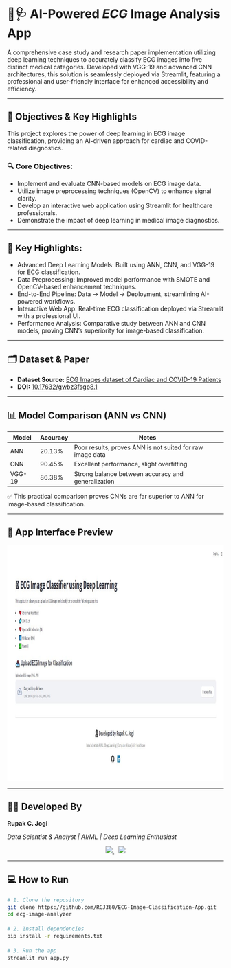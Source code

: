 # 🔬🩺 AI-Powered _ECG_ Image Analysis App

A comprehensive case study and research paper implementation utilizing deep learning techniques to accurately classify ECG images into five distinct medical categories. Developed with VGG-19 and advanced CNN architectures, this solution is seamlessly deployed via Streamlit, featuring a professional and user-friendly interface for enhanced accessibility and efficiency.

---
## 🎯 Objectives & Key Highlights
This project explores the power of deep learning in ECG image classification, providing an AI-driven approach for cardiac and COVID-related diagnostics.
### 🔍 Core Objectives:
   - Implement and evaluate CNN-based models on ECG image data.
   - Utilize image preprocessing techniques (OpenCV) to enhance signal clarity.
   - Develop an interactive web application using Streamlit for healthcare professionals.
   - Demonstrate the impact of deep learning in medical image diagnostics.

---

## 🚀 Key Highlights:
  - Advanced Deep Learning Models: Built using ANN, CNN, and VGG-19 for ECG classification.
  - Data Preprocessing: Improved model performance with SMOTE and OpenCV-based enhancement techniques.
  - End-to-End Pipeline: Data → Model → Deployment, streamlining AI-powered workflows.
  - Interactive Web App: Real-time ECG classification deployed via Streamlit with a professional UI.
  - Performance Analysis: Comparative study between ANN and CNN models, proving CNN’s superiority for image-based classification.

---

## 🗂 Dataset & Paper

- **Dataset Source:** [ECG Images dataset of Cardiac and COVID-19 Patients](https://www.sciencedirect.com/science/article/pii/S2352340921000469)  
- **DOI:** [10.17632/gwbz3fsgp8.1](http://dx.doi.org/10.17632/gwbz3fsgp8.1)

---

## 📊 Model Comparison (ANN vs CNN)

| Model     | Accuracy | Notes                                       |
|-----------|----------|---------------------------------------------|
| ANN       | 20.13%   | Poor results, proves ANN is not suited for raw image data |
| CNN       | 90.45%   | Excellent performance, slight overfitting   |
| VGG-19    | 86.38%   | Strong balance between accuracy and generalization |

✅ This practical comparison proves CNNs are far superior to ANN for image-based classification.

---

## 📸 App Interface Preview
<img src='https://github.com/RCJ360/ECG-Image-Classification-App/blob/main/App%20Interface%20Preview.JPG' width='1000' height = '550'>

---

## 🧑‍💻 Developed By
__Rupak C. Jogi__

_Data Scientist & Analyst | AI/ML | Deep Learning Enthusiast_

<div align="center"> <a href="https://github.com/RCJ360" target="_blank" style="margin-right:10px;"> <img src="https://cdn-icons-png.flaticon.com/512/25/25231.png" width="25"/> </a> <a href="https://www.linkedin.com/in/rupak-jogi-py-aiml/" target="_blank"> <img src="https://cdn-icons-png.flaticon.com/512/174/174857.png" width="25"/> </a> </div>

---

## 💻 How to Run

```bash
# 1. Clone the repository
git clone https://github.com/RCJ360/ECG-Image-Classification-App.git
cd ecg-image-analyzer

# 2. Install dependencies
pip install -r requirements.txt

# 3. Run the app
streamlit run app.py
